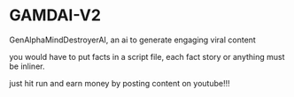 # GAMDAI-V2
GenAlphaMindDestroyerAI, an ai to generate engaging viral content

you would have to put facts in a script file, each fact story or anything must be inliner.

just hit run and earn money by posting content on youtube!!!

